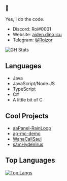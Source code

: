 ### :wave:
Yes, I do the code.  
- Discord: Roi#0001
- Website: [aiden.dino.icu](https://aiden.dino.icu)
- Telegram: [@Roizor](https://t.me/Roizor)

![GH Stats](https://github-readme-stats.vercel.app/api?username=roizor)


## Languages
- Java
- JavaScript/Node.JS
- TypeScript
- C#
- A little bit of C

## Cool Projects
- [aaPanel-RainLoop](https://github.com/Roizor/aaPanel-RainLoop)
- [ap-mc-demo](https://github.com/Roizor/ap-mc-demo)
- [WanaCallSaul](https://github.com/Roizor/WanaCallSaul)
- [samHydeVirus](https://github.com/Roizor/samHydeVirus)

## Top Languages
[![Top Langs](https://github-readme-stats.vercel.app/api/top-langs/?username=Roizor)](https://github.com/anuraghazra/github-readme-stats)
